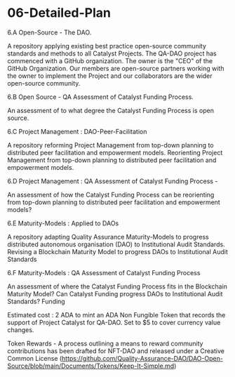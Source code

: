 # 06-Detailed-Plan

6.A Open-Source - The DAO.

A repository applying existing best practice open-source community standards and methods to all Catalyst Projects. The QA-DAO project has commenced with a GitHub organization. The owner is the "CEO" of the GitHub Organization. Our members are open-source partners working with the owner to implement the Project and our collaborators are the wider open-source community.

6.B Open Source - QA Assessment of Catalyst Funding Process.

An assessment of to what degree the Catalyst Funding Process is open source.

6.C Project Management : DAO-Peer-Facilitation

A repository reforming Project Management from top-down planning to distributed peer facilitation and empowerment models. Reorienting Project Management from top-down planning to distributed peer facilitation and empowerment models.

6.D Project Management : QA Assessment of Catalyst Funding Process -

An assessment of how the Catalyst Funding Process can be reorienting from top-down planning to distributed peer facilitation and empowerment models?

6.E Maturity-Models : Applied to DAOs

A repository adapting Quality Assurance Maturity-Models to progress distributed autonomous organisation (DAO) to Institutional Audit Standards. Revising a Blockchain Maturity Model to progress DAOs to Institutional Audit Standards

6.F Maturity-Models : QA Assessment of Catalyst Funding Process

An assessment of where the Catalyst Funding Process fits in the Blockchain Maturity Model? Can Catalyst Funding progress DAOs to Institutional Audit Standards?
Funding

Estimated cost : 2 ADA to mint an ADA Non Fungible Token that records the support of Project Catalyst for QA-DAO. Set to $5 to cover currency value changes.

Token Rewards - A process outlining a means to reward community contributions has been drafted for NFT-DAO and released under a Creative Common License (https://github.com/Quality-Assurance-DAO/DAO-Open-Source/blob/main/Documents/Tokens/Keep-It-Simple.md)
